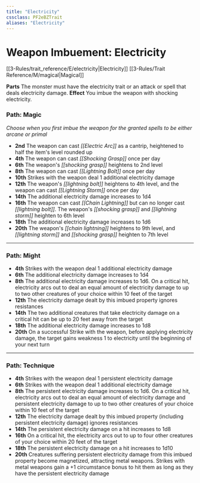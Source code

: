 ```yaml
---
title: "Electricity"
cssclass: PF2eBZTrait
aliases: "Electricity"
---
```


# Weapon Imbuement: Electricity
[[3-Rules/trait_reference/E/electricity|Electricity]] [[3-Rules/Trait Reference/M/magical|Magical]]

**Parts** The monster must have the electricity trait or an attack or spell that deals electricity damage.
**Effect** You imbue the weapon with shocking electricity.

### Path: Magic  
*Choose when you first imbue the weapon for the granted spells to be either arcane or primal*

*   **2nd** The weapon can cast _[[Electric Arc]]_ as a cantrip, heightened to half the item's level rounded up
*   **4th** The weapon can cast _[[Shocking Grasp]]_ once per day
*   **6th** The weapon's _[[shocking grasp]]_ heightens to 2nd level
*   **8th** The weapon can cast _[[Lightning Bolt]]_ once per day
*   **10th** Strikes with the weapon deal 1 additional electricity damage
*   **12th** The weapon's _[[lightning bolt]]_ heightens to 4th level, and the weapon can cast _[[Lightning Storm]]_ once per day
*   **14th** The additional electricity damage increases to 1d4
*   **16th** The weapon can cast _[[Chain Lightning]]_ but can no longer cast _[[lightning bolt]]_. The weapon's _[[shocking grasp]]_ and _[[lightning storm]]_ heighten to 6th level
*   **18th** The additional electricity damage increases to 1d6
*   **20th** The weapon's _[[chain lightning]]_ heightens to 9th level, and _[[lightning storm]]_ and _[[shocking grasp]]_ heighten to 7th level

* * *

### Path: Might
*   **4th** Strikes with the weapon deal 1 additional electricity damage
*   **6th** The additional electricity damage increases to 1d4
*   **8th** The additional electricity damage increases to 1d6. On a critical hit, electricity arcs out to deal an equal amount of electricity damage to up to two other creatures of your choice within 10 feet of the target
*   **12th** The electricity damage dealt by this imbued property ignores resistances
*   **14th** The two additional creatures that take electricity damage on a critical hit can be up to 20 feet away from the target
*   **18th** The additional electricity damage increases to 1d8
*   **20th** On a successful Strike with the weapon, before applying electricity damage, the target gains weakness 1 to electricity until the beginning of your next turn

* * *

### Path: Technique
*   **4th** Strikes with the weapon deal 1 persistent electricity damage
*   **6th** Strikes with the weapon deal 1 additional electricity damage
*   **8th** The persistent electricity damage increases to 1d6. On a critical hit, electricity arcs out to deal an equal amount of electricity damage and persistent electricity damage to up to two other creatures of your choice within 10 feet of the target
*   **12th** The electricity damage dealt by this imbued property (including persistent electricity damage) ignores resistances
*   **14th** The persistent electricity damage on a hit increases to 1d8
*   **16th** On a critical hit, the electricity arcs out to up to four other creatures of your choice within 20 feet of the target
*   **18th** The persistent electricity damage on a hit increases to 1d10
*   **20th** Creatures suffering persistent electricity damage from this imbued property become magnetized, attracting metal weapons. Strikes with metal weapons gain a +1 circumstance bonus to hit them as long as they have the persistent electricity damage